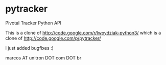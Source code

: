 pytracker
=========

Pivotal Tracker Python API


This is a clone of http://code.google.com/r/lwoydziak-python3/
which is a clone of http://code.google.com/p/pytracker/

I just added bugfixes :)

marcos AT unitron DOT com DOT br
